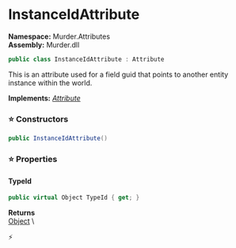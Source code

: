 # InstanceIdAttribute

**Namespace:** Murder.Attributes \
**Assembly:** Murder.dll

```csharp
public class InstanceIdAttribute : Attribute
```

This is an attribute used for a field guid that points to another entity instance within the world.

**Implements:** _[Attribute](https://learn.microsoft.com/en-us/dotnet/api/System.Attribute?view=net-7.0)_

### ⭐ Constructors
```csharp
public InstanceIdAttribute()
```

### ⭐ Properties
#### TypeId
```csharp
public virtual Object TypeId { get; }
```

**Returns** \
[Object](https://learn.microsoft.com/en-us/dotnet/api/System.Object?view=net-7.0) \


⚡